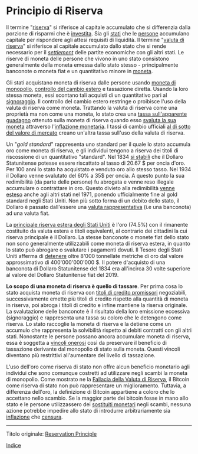 # Principio di Riserva



Il termine "[riserva](ch098-reserve-definition.md)" si riferisce al capitale accumulato che si differenzia dalla porzione di risparmi che è [investita](ch101-glossary.md#dare-in-prestito---investire). Sia gli [stati](ch101-glossary.md#stato) che le [persone](ch101-glossary.md#persona) accumulano capitale per rispondere agli attesi requisiti di liquidità. Il termine "[valuta di riserva](https://it.wikipedia.org/wiki/Valuta_di_riserva)" si riferisce al capitale accumulato dallo stato che si rende necessario per il [_settlement_](https://it.wikipedia.org/wiki/Regolamento_(finanza)) delle partite economiche con gli altri stati. Le riserve di moneta delle persone che vivono in uno stato consistono generalmente della moneta emessa dallo stato stesso - principalmente banconote o moneta fiat e un quantitativo minore in [moneta](https://it.wikipedia.org/wiki/Moneta_merce). 

Gli stati acquistano moneta di riserva dalle persone usando [moneta di monopolio](ch005-money-taxonomy.md), [controllo del cambio estero](https://en.wikipedia.org/wiki/Foreign_exchange_controls) e tassazione diretta. Usando la loro stessa moneta, essi scontano tali acquisti di un  quantitativo pari al [signoraggio](https://it.wikipedia.org/wiki/Signoraggio). Il controllo del cambio estero restringe o proibisce l'uso della valuta di riserva come moneta. Trattando la valuta di riserva come una proprietà ma non come una moneta, lo stato crea una [tassa sull'apparente guadagno](https://www.investopedia.com/articles/personal-finance/081616/understanding-taxes-physical-goldsilver-investments.asp) ottenuto sulla moneta di riserva quando esso [svaluta la sua moneta](https://it.wikipedia.org/wiki/Inflazione) attraverso l'[inflazione monetaria](https://en.wikipedia.org/wiki/Monetary_inflation). I tassi di cambio ufficiali [al di sotto del valore di mercato](https://en.wikipedia.org/wiki/Exchange_rate#Parallel_exchange_rate) creano un'altra tassa sull'uso della valuta di riserva.

Un "_gold standard_" rappresenta uno standard per il quale lo stato accumula oro come moneta di riserva, e gli individui tengono a riserva dei titoli di riscossione di un quantitativo "standard". Nel 1834 [si stabilì](https://en.wikipedia.org/wiki/Coinage_Act_of_1834) che il Dollaro Statunitense potesse essere riscattato al tasso di 20.67 $ per oncia d'oro. Per 100 anni lo stato ha acquistato e venduto oro allo stesso tasso. Nel 1934 il Dollaro venne svalutato del 60% a 35$ per oncia. A questo punto la sua redimibilità (da parte delle persone) fu abrogata e venne reso illegale accumulare o contrattare in oro. Questo divieto alla redimibilità [venne esteso](https://en.wikipedia.org/wiki/Nixon_shock)  anche agli altri stati nel 1971, ponendo ufficialmente fine al gold standard negli Stati Uniti. Non più sotto forma di un debito dello stato, il Dollaro è passato dall'essere una [valuta rappresentativa](https://en.wikipedia.org/wiki/Representative_money) (i.e una banconota) ad una valuta fiat.

La [principale riserva estera degli Stati Uniti](https://it.wikipedia.org/wiki/Riserva_monetaria) è l'oro (74.5%) con il rimanente costituito da valuta estera e titoli equivalenti, al contrario dei cittadini la cui riserva principale è il Dollaro. La stesse banconote o monete fiat dello stato non sono generalmente utilizzabili come moneta di riserva estera, in quanto lo stato può abrogare o svalutare i pagamenti dovuti. Il Tesoro degli Stati Uniti afferma di [detenere](https://www.treasury.gov/resource-center/data-chart-center/IR-Position/Pages/01042019.aspx) oltre 8'000 tonnellate metriche di oro dal valore approssimativo di 400'000'000'000 $. Il potere d'acquisto di una banconota di Dollaro Statunitense del 1834 era all'incirca 30 volte superiore al valore del Dollaro Statunitense fiat del 2019.

**Lo scopo di una moneta di riserva è quello di tassare**. Per prima cosa lo stato acquista moneta di riserva con [titoli di credito promissori](https://en.wikipedia.org/wiki/Promissory_note) negoziabili, successivamente emette più titoli di credito rispetto alla quantità di moneta in riserva, poi abroga i titoli di credito e infine mantiene la riserva originale. La svalutazione delle banconote è il risultato della loro emissione eccessiva (signoraggio) e rappresenta una tassa su coloro che le detengono come riserva. Lo stato raccoglie la moneta di riserva e la detiene come un accumulo che rappresenta la solvibilità rispetto ai debiti contratti con gli altri stati. Nonostante le persone possano ancora accumulare moneta di riserva, essa è soggetta a [vincoli onerosi](https://www.reuters.com/article/us-venezuela-economy/venezuela-loosens-currency-exchange-controls-to-allow-forex-trading-idUSKCN1SD2NC) così da preservare il beneficio di tassazione derivante dal monopolio di stato sulla moneta. Questi vincoli diventano più restrittivi all'aumentare del livello di tassazione.

L'uso dell'oro come riserva di stato non offre alcun beneficio monetario agli individui che sono comunque costretti ad utilizzare negli scambi la moneta di monopolio. Come mostrato ne la [Fallacia della Valuta di Riserva](ch077-reserve-currency-fallacy.md), il Bitcoin come riserva di stato non può rappresentare un miglioramento. Tuttavia, a differenza dell'oro, la definizione di Bitcoin appartiene a coloro che lo accettano nello scambio. Se la maggior parte dei bitcoin fosse in mano allo stato e le persone utilizzassero dei [sostituiti monetari](https://wiki.mises.org/wiki/Money_substitutes) negli scambi, nessuna azione potrebbe impedire allo stato di introdurre arbitrariamente sia [inflazione](ch101-glossary.md#inflazione) che [censura](ch101-glossary.md#).

---------
Titolo originale: [Reservation Principle](https://github.com/libbitcoin/libbitcoin-system/wiki/Reservation-Principle)

[Indice](/README.md)


